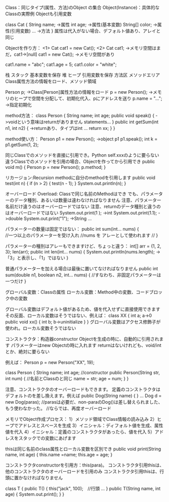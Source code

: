 Class：同じタイプ(属性、方法)のObject の集合
Object(Instance)：具体的なClassの実際例
Objectも引用変数

class Cat {
	String name;	->属性
	int age;			->属性(基本変数)
	String[] color;	->属性(引用変数)
	...					->方法
}
属性は代入がない場合、デフォルト値あり、アレイと同じ

Objectを作り方：
<1>
Cat cat1 = new Cat();
<2>
Cat cat1; ->メモリ空間はまだ，cat1->[null]
cat1 = new Cat(); ->メモリ空間があり

cat1.name = "abc";
cat1.age = 5;
cat1.color = "white";


栈 		スタック					基本変数を保存 
堆 		ヒープ						引用変数を保存
方法区 	メソッドエリア		Class属性方法の情報をロード、メソッド領域

Person p; ->Class[Person]属性方法の情報をロード
p = new Person(); ->メモリのヒープで空間を分配して、初期化代入、pにアドレスを送り
p.name = "...";	->指定初期化

method方法：
class Person {
	String name;
	int age;
	public void speak() {				->voidという意味はreturnがありません
		statements...
	}
	public int getSum(int n1, int n2) {	->returnあり、タイプはint
		...
		return xx;
	}
}

method使い方：
Person p1 = new Person(); ->object p1
p1.speak();
int k = p1.getSum(1, 2);

同じClassでのメソッドを直接に引用でき。Python self.xxxのように要らない
違うClassでのメソッドを引用の場合、Objectを作ってから引用でき
public void m() {
	Person p = new Person();
	p.method;
}

リカージョン:Recursion
methodに自分のmethodを引用します
public void test(int n) {
	if (n > 2) {
		test(n - 1);
	}
	System.out.println(n);
}

オーバーロード Overload:
Classで同じ名前のMethodはでき
でも、パラメーターのデータ種別、あるいは数量は違わなければなりません
注意、パラメーター名前だけ違うのはオーバーロードではない
注意、returnのデータ種別と違うのはオーバーロードではない
System.out.print(1	); ->int
System.out.print(1.1); ->double
System.out.print("1"); ->String
...

パラメーターの数量は固定ではない：
public int sum(int... nums) {	
	//一つ以上のパラメーターを受け入れ
	//nums を アレーとして使われます
	//
}

パラメーターの種別はアレーもできますけど、ちょっと違う：
int[] arr = {1, 2, 3};
len(arr);
public int len(int... nums) {
	System.out.println(nums.length); -> 「3」と表示し、「1」ではない
}

普通パラメーターを加える場合は最後に置いてなければなりません
public int sum(double n1, boolean n2, int... nums) {
	//すなわち、非固定パラメーターは一つだけ
}

グローバル変数：Classの属性
ローカル変数：Method中の変数、コードブロック中の変数

グローバル変数はデフォルト値があるため、値を代入せずに直接使用できます
その反面、ローカル変数はそうではない、例えば：
class XX {
	int a; a->0
	public void xx() {
		int b; b->uninitialize
	}
}
グローバル変数はアクセス修飾子が使われ。ローカル変数そうではない


コンストラクタ：构造器constructor
Objectを生成の時に、自動的に引用されます
パラメーターはnew Objectの時に入れます
returnはないけれども、void/intとか、絶対に要らない

例えば：
Person p = new Person("XX", 19);

class Person {
	String name;
	int age;
	//constructor
	public Person(String str, int num) {
		//名前とClassのと同じ
		name = str;
		age = num;
	}
}

注意、コンストラクタのオーバーロードもできます。
定義のコンストラクタはデフォルトのを差し換えます。例えば
public Dog(String name) {
}
...
Dog d = new Dog(paras); 
//parasは必要だ、non-paraのDog()は差し替えられました、もう使わなかった。
//ならでは、再度オーバーロード

メモリでObject作成プロセス：
1）メソッド領域でClass情報の読み込み
2）ヒープでアドレスとスベースを生成
3）イニシャル：ディフォルト値を生成、属性値を代入
4）イニシャル：定義のコンストラクタがあったら、値を代入
5）アドレスをスタックでの変数にあげます

thisは同じ名前のclass属性とローカル変数を区別でき
public void print(String name, int age) {
	this.name =name;
	this.age = age;
}

コンストラクタconstructorを引用方：this(para)。
コンストラクタ引用thisは、他のコンストラクタのオーバーロードを引用のみ
コンストラクタ引用thisは、行頭に置かなければなりません

class T {
	public T() {
		this("jack", 100);　//行頭
		...
	}
	public T(String name, int age) {
		System.out.print();
	}
}

